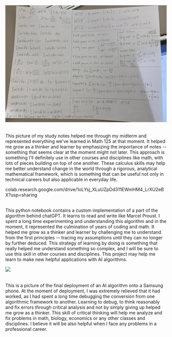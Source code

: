 
<img src = "notes.png">

<br> This picture of my study notes helped me through my midterm and represented everything we've learned in Math 125 at that moment. It helped me grow as a thinker and learner by emphasizing the importance of notes -- something that seems clear at the moment might not later. This approach is something I'll definitely use in other courses and disciplines like math, with lots of pieces building on top of one another. These calculus skills may help me better understand change in the world through a rigorous, analytical mathematical framework, which is something that can be useful not only in technical careers but also applicable in everyday life.

colab.research.google.com/drive/1oLYsj_XLuUZpDd311EWmHM4_LrXU2eBX?usp=sharing 

<br> This python notebook contains a custom implementation of a part of the algorithm behind chatGPT. It learns to read and write like Marcel Proust. I spent a long time experimenting and understanding this algorithm and in the moment, it represented the culmination of years of coding and math. It helped me grow as a thinker and learner by challenging me to understand from the first principles -- tracing my assumptions until they can no longer by further deduced. This strategy of learning by doing is something that really helped me understand something so complex, and I will be sure to use this skill in other courses and disciplines. This project may help me learn to make new helpful applications with AI algorithms.

<img src = "profile.png>" >

<br> This is a picture of the final deployment of an AI algorithm onto a Samsung phone. At the moment of deployment, I was extremely relieved that it had worked, as I had spent a long time debugging the conversion from one algorithmic framework to another. Learning to debug, to think reasonably and fix errors through critical analysis and not by simply giving up helped me grow as a thinker. This skill of critical thinking will help me analyze and fix problems in math, biology, economics or any other classes and disciplines. I believe it will be also helpful when I face any problems in a professional career. 

